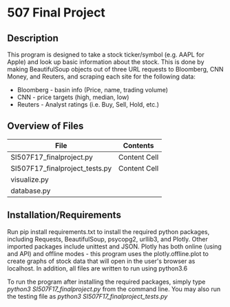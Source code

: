# 507 Final Project

## Description

This program is designed to take a stock ticker/symbol (e.g. AAPL for Apple)
and look up basic information about the stock. This is done by making BeautifulSoup
objects out of three URL requests to Bloomberg, CNN Money, and Reuters, and scraping
each site for the following data:

* Bloomberg - basin info (Price, name, trading volume)
* CNN - price targets (high, median, low)</li>
* Reuters - Analyst ratings (i.e. Buy, Sell, Hold, etc.)

## Overview of Files


File                            | Contents
-------------                   | -------------
SI507F17_finalproject.py        | Content Cell
SI507F17_finalproject_tests.py  | Content Cell
visualize.py                    |
database.py                     |


## Installation/Requirements

Run pip install requirements.txt to install the required python packages, including
Requests, BeautifulSoup, psycopg2, urllib3, and Plotly. Other imported packages include
unittest and JSON. Plotly has both online (using and API) and offline modes - this program
uses the plotly.offline.plot to create graphs of stock data that will open in the
user's browser as localhost. In addition, all files are written to run using python3.6

To run the program after installing the required packages, simply type *python3 SI507F17_finalproject.py*
from the command line. You may also run the testing file as *python3 SI507F17_finalproject_tests.py*
